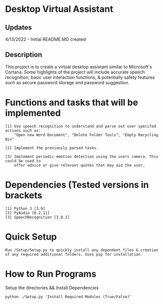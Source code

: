 # Desktop Virtual Assistant
    
## Updates
  4/13/2022 - Initial README.MD created

## Description
This project is to create a virtual desktop assistant similar to Microsoft's Cortana.
Some highlights of the project will include accurate speech recognition, basic user interaction functions,
& potentially safety features such as secure password storage and password suggestion.

# Functions and tasks that will be implemented
    [1] Use speech recognition to understand and parse out user specifed actions such as:
        "Open new Word Document", "Delete Folder Tools", "Empty Recycling Bin"
      
    [2] Implement the previously parsed tasks.
    
    [3] Implement periodic emotion detection using the users camera. This could be used to
        offer advice or give relevant quotes that may aid the user.
    
# Dependencies (Tested versions in brackets
    [1] Python 3 [3.9]
    [2] PyAudio [0.2.11] 
    [3] SpeechRecognition [3.8.1]

# Quick Setup
    Run /Setup/Setup.py to quickly install any dependent files & creation of any required additional folders. Uses pip for installation.

# How to Run Programs 
Setup the directories && Install Dependencies

    python ./Setup.py 'Install Required Modules (True/False)'
